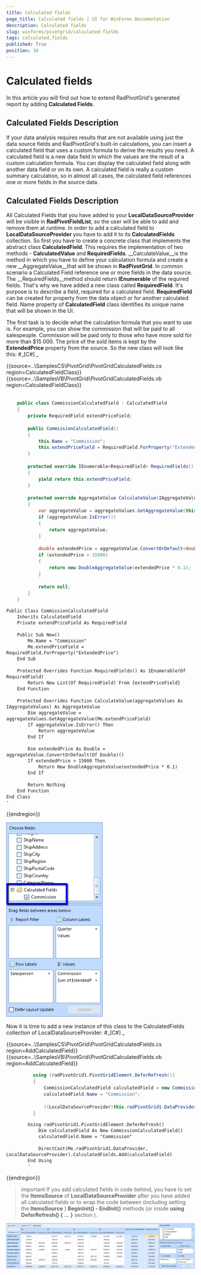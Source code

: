 ```yaml
---
title: Calculated fields
page_title: Calculated fields | UI for WinForms Documentation
description: Calculated fields
slug: winforms/pivotgrid/calculated-fields
tags: calculated,fields
published: True
position: 10
---
```


# Calculated fields



In this article you will find out how to extend RadPivotGrid's generated report by adding __Calculated Fields__.
      

## Calculated Fields Description

If your data analysis requires results that are not available using just the data source fields and RadPivotGrid's built-in calculations,
          you can insert a calculated field that uses a custom formula to derive the results you need. A calculated field is a new data field in which 
          the values are the result of a custom calculation formula. You can display the calculated field along with another data field or on its own. 
          A calculated field is really a custom summary calculation, so in almost all cases, the calculated field references one or more fields in the
          source data.
        

## Calculated Fields Description

All Calculated Fields that you have added to your __LocalDataSourceProvider__ will be visible in
          __RadPivotFieldList__, so the user will be able to add and remove them at runtime. In order to 
          add a calculated field to __LocalDataSourceProvider__ you have to add it to its 
          __CalculatedFields__ collection. So first you have to create a concrete class that implements the abstract class 
          __CalculatedField__. This requires the implementation of two methods - __CalculatedValue__
          and __RequiredFields__. __CalculateValue__is the method in which you have
          to define your calculation formula and create a new __AggregateValue__that will be shown in 
          __RadPivotGrid__. In common scenario a Calculated Field reference one or more fields in the data source. 
          The __RequiredFields__method should return __IEnumerable__ of the required fields. 
          That's why we have added a new class called __RequiredField__. It's purpose is to describe a field, 
          required for a calculated field. __RequiredField__ can be created for property from the data object or for 
          another calculated field. Name property of __CalculatedField__ class identifies its unique name that will be shown in the UI.
        

The first task is to decide what the calculation formula that you want to use is. For example, you can show the commission 
          that will be paid to all salespeople. Commission will be paid only to those who have more sold for more than $15 000.
          The price of the sold items is kept by the __ExtendedPrice__ property from the source. So the new class will look like this:
        #_[C#] _

	



{{source=..\SamplesCS\PivotGrid\PivotGridCalculatedFields.cs region=CalculatedFieldClass}} 
{{source=..\SamplesVB\PivotGrid\PivotGridCalculatedFields.vb region=CalculatedFieldClass}} 

````C#

    public class CommissionCalculatedField : CalculatedField
    {
        private RequiredField extendPriceField;

        public CommissionCalculatedField()
        {
            this.Name = "Commission";
            this.extendPriceField = RequiredField.ForProperty("ExtendedPrice");
        }

        protected override IEnumerable<RequiredField> RequiredFields()
        {
            yield return this.extendPriceField;
        }

        protected override AggregateValue CalculateValue(IAggregateValues aggregateValues)
        {
            var aggregateValue = aggregateValues.GetAggregateValue(this.extendPriceField);
            if (aggregateValue.IsError())
            {
                return aggregateValue;
            }

            double extendedPrice = aggregateValue.ConvertOrDefault<double>();
            if (extendedPrice > 15000)
            {
                return new DoubleAggregateValue(extendedPrice * 0.1);
            }

            return null;
        }
    }
````
````VB.NET
Public Class CommissionCalculatedField
    Inherits CalculatedField
    Private extendPriceField As RequiredField

    Public Sub New()
        Me.Name = "Commission"
        Me.extendPriceField = RequiredField.ForProperty("ExtendedPrice")
    End Sub

    Protected Overrides Function RequiredFields() As IEnumerable(Of RequiredField)
        Return New List(Of RequiredField) From {extendPriceField}
    End Function

    Protected Overrides Function CalculateValue(aggregateValues As IAggregateValues) As AggregateValue
        Dim aggregateValue = aggregateValues.GetAggregateValue(Me.extendPriceField)
        If aggregateValue.IsError() Then
            Return aggregateValue
        End If

        Dim extendedPrice As Double = aggregateValue.ConvertOrDefault(Of Double)()
        If extendedPrice > 15000 Then
            Return New DoubleAggregateValue(extendedPrice * 0.1)
        End If

        Return Nothing
    End Function
End Class
'
````

{{endregion}} 


![pivotgrid-calculated-fields 001](images/pivotgrid-calculated-fields001.png)

Now it is time to add a new instance of this class to the CalculatedFields collection of LocalDataSourceProvider: #_[C#] _

	



{{source=..\SamplesCS\PivotGrid\PivotGridCalculatedFields.cs region=AddCalculatedField}} 
{{source=..\SamplesVB\PivotGrid\PivotGridCalculatedFields.vb region=AddCalculatedField}} 

````C#
          using (radPivotGrid1.PivotGridElement.DeferRefresh())
          {
              CommissionCalculatedField calculatedField = new CommissionCalculatedField();
              calculatedField.Name = "Commission";

              ((LocalDataSourceProvider)this.radPivotGrid1.DataProvider).CalculatedFields.Add(calculatedField);
          }
````
````VB.NET
        Using radPivotGrid1.PivotGridElement.DeferRefresh()
            Dim calculatedField As New CommissionCalculatedField()
            calculatedField.Name = "Commission"

            DirectCast(Me.radPivotGrid1.DataProvider, LocalDataSourceProvider).CalculatedFields.Add(calculatedField)
        End Using
        '
````

{{endregion}} 




>important If you add calculated fields in code behind, you have to set the __ItemsSource__ of __LocalDataSourceProvider__ after 
          you have added all calculated fields or to wrap the code between (including setting the __ItemsSource__ ) __BeginInit() - EndInit()__ methods (or inside __using DeferRefresh() { ... }__ section ).
>
![pivotgrid-calculated-fields 002](images/pivotgrid-calculated-fields002.png)

